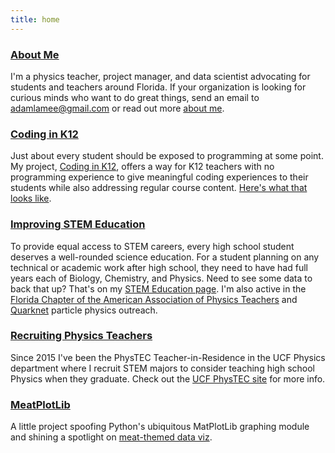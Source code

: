 ```yaml
---
title: home
---
```


### [About Me](./about_me)  
I'm a physics teacher, project manager, and data scientist advocating for students and teachers around Florida. If your organization is looking for curious minds who want to do great things, send an email to adamlamee@gmail.com or read out more [about me](./about_me).  

### [Coding in K12](http://codingink12.org)  
Just about every student should be exposed to programming at some point. My project, [Coding in K12](http://codingink12.org), offers a way for K12 teachers with no programming experience to give meaningful coding experiences to their students while also addressing regular course content. [Here's what that looks like](http://codingink12.org).  

### [Improving STEM Education](./stem_ed)    
To provide equal access to STEM careers, every high school student deserves a well-rounded science education. For a student planning on any technical or academic work after high school, they need to have had full years each of Biology, Chemistry, and Physics. Need to see some data to back that up? That's on my [STEM Education page](./stem_ed). I'm also active in the [Florida Chapter of the American Association of Physics Teachers](http://flaapt.us) and [Quarknet](https://quarknet.org/) particle physics outreach.  

### [Recruiting Physics Teachers](https://sciences.ucf.edu/physics/phystec/)    
Since 2015 I've been the PhysTEC Teacher-in-Residence in the UCF Physics department where I recruit STEM majors to consider teaching high school Physics when they graduate. Check out the [UCF PhysTEC site](https://sciences.ucf.edu/physics/phystec/) for more info.  

### [MeatPlotLib](./meatplotlib)    
A little project spoofing Python's ubiquitous MatPlotLib graphing module and shining a spotlight on [meat-themed data viz](./meatplotlib).  

